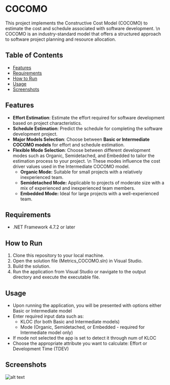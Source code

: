 # COCOMO

This project implements the Constructive Cost Model (COCOMO) to estimate the cost and schedule associated with software development. \n
COCOMO is an industry-standard model that offers a structured approach to software project planning and resource allocation.

## Table of Contents

- [Features](#features)
- [Requirements](#requirements)
- [How to Run](#how-to-run)
- [Usage](#usage)
- [Screenshots](#screenshots)

## Features

- **Effort Estimation**: Estimate the effort required for software development based on project characteristics.
- **Schedule Estimation**: Predict the schedule for completing the software development project.
- **Major Models Selection**: Choose between **Basic or Intermediate COCOMO models** for effort and schedule estimation.
- **Flexible Mode Selection**: Choose between different development modes such as Organic, Semidetached, and Embedded to tailor the estimation process to your project. \n
    These modes influence the cost driver values used in the Intermediate COCOMO model.
    - **Organic Mode:** Suitable for small projects with a relatively inexperienced team.
    - **Semidetached Mode:** Applicable to projects of moderate size with a mix of experienced and inexperienced team members.
    - **Embedded Mode:** Ideal for large projects with a well-experienced team.

## Requirements

- .NET Framework 4.7.2 or later

## How to Run

1. Clone this repository to your local machine.
2. Open the solution file (Metrics_COCOMO.sln) in Visual Studio.
3. Build the solution.
4. Run the application from Visual Studio or navigate to the output directory and execute the executable file.

## Usage

- Upon running the application, you will be presented with options either Basic or Intermediate model
- Enter required input data such as:
    - KLOC (for both Basic and Intermediate models)
    - Mode (Organic, Semidetached, or Embedded - required for Intermediate model only)
- If mode not selected the app is set to detect it through num of KLOC
- Choose the appropriate attribute you want to calculate: Effort or Development Time (TDEV)

## Screenshots
![alt text](https://drive.google.com/file/d/1pci-xZ0Lxd_OdoOQJgVqUXIxtBWZVvQQ/view?usp=sharing)



